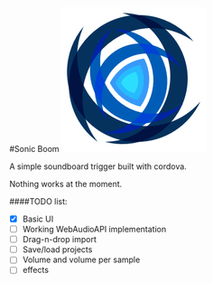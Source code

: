 #Sonic Boom
![sonicboom](www/img/logo.png)

A simple soundboard trigger built with cordova.

Nothing works at the moment.

####TODO list:
- [x] Basic UI
- [ ] Working WebAudioAPI implementation
- [ ] Drag-n-drop import
- [ ] Save/load projects
- [ ] Volume and volume per sample
- [ ] effects

